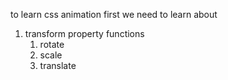 to learn css animation first we need to learn about

1. transform property
   functions
   1. rotate
   2. scale
   3. translate
